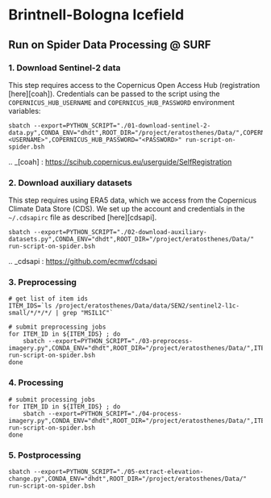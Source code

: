# Brintnell-Bologna Icefield

## Run on Spider Data Processing @ SURF


### 1. Download Sentinel-2 data

This step requires access to the Copernicus Open Access Hub (registration [here][coah]). Credentials can be passed to the script using the `COPERNICUS_HUB_USERNAME` and `COPERNICUS_HUB_PASSWORD` environment variables:

```shell
sbatch --export=PYTHON_SCRIPT="./01-download-sentinel-2-data.py",CONDA_ENV="dhdt",ROOT_DIR="/project/eratosthenes/Data/",COPERNICUS_HUB_USERNAME="<USERNAME>",COPERNICUS_HUB_PASSWORD="<PASSWORD>" run-script-on-spider.bsh
```

.. _[coah] : https://scihub.copernicus.eu/userguide/SelfRegistration


### 2. Download auxiliary datasets

This step requires using ERA5 data, which we access from the Copernicus Climate Data Store (CDS). We set up the account and credentials in the `~/.cdsapirc` file as described [here][cdsapi].

```shell
sbatch --export=PYTHON_SCRIPT="./02-download-auxiliary-datasets.py",CONDA_ENV="dhdt",ROOT_DIR="/project/eratosthenes/Data/" run-script-on-spider.bsh
```

.. _cdsapi : https://github.com/ecmwf/cdsapi

### 3. Preprocessing

```shell
# get list of item ids
ITEM_IDS=`ls /project/eratosthenes/Data/data/SEN2/sentinel2-l1c-small/*/*/*/ | grep "MSIL1C"`

# submit preprocessing jobs
for ITEM_ID in ${ITEM_IDS} ; do 
    sbatch --export=PYTHON_SCRIPT="./03-preprocess-imagery.py",CONDA_ENV="dhdt",ROOT_DIR="/project/eratosthenes/Data/",ITEM_ID="${ITEM_ID}" run-script-on-spider.bsh
done
```

### 4. Processing

```shell
# submit processing jobs
for ITEM_ID in ${ITEM_IDS} ; do
    sbatch --export=PYTHON_SCRIPT="./04-process-imagery.py",CONDA_ENV="dhdt",ROOT_DIR="/project/eratosthenes/Data/",ITEM_ID="${ITEM_ID}" run-script-on-spider.bsh
done
```

### 5. Postprocessing

```shell
sbatch --export=PYTHON_SCRIPT="./05-extract-elevation-change.py",CONDA_ENV="dhdt",ROOT_DIR="/project/eratosthenes/Data/" run-script-on-spider.bsh
```
